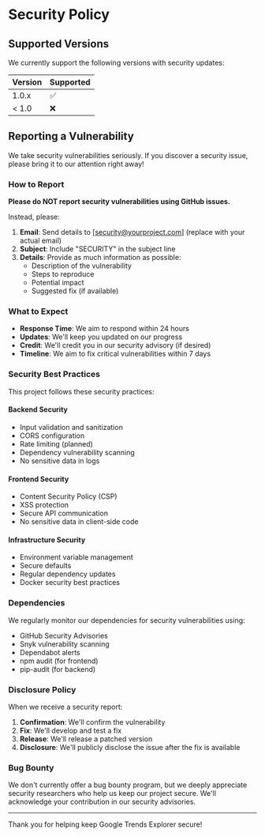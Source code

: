 # Security Policy

## Supported Versions

We currently support the following versions with security updates:

| Version | Supported          |
| ------- | ------------------ |
| 1.0.x   | :white_check_mark: |
| < 1.0   | :x:                |

## Reporting a Vulnerability

We take security vulnerabilities seriously. If you discover a security issue, please bring it to our attention right away!

### How to Report

**Please do NOT report security vulnerabilities using GitHub issues.**

Instead, please:

1. **Email**: Send details to [security@yourproject.com] (replace with your actual email)
2. **Subject**: Include "SECURITY" in the subject line
3. **Details**: Provide as much information as possible:
   - Description of the vulnerability
   - Steps to reproduce
   - Potential impact
   - Suggested fix (if available)

### What to Expect

- **Response Time**: We aim to respond within 24 hours
- **Updates**: We'll keep you updated on our progress
- **Credit**: We'll credit you in our security advisory (if desired)
- **Timeline**: We aim to fix critical vulnerabilities within 7 days

### Security Best Practices

This project follows these security practices:

#### Backend Security
- Input validation and sanitization
- CORS configuration
- Rate limiting (planned)
- Dependency vulnerability scanning
- No sensitive data in logs

#### Frontend Security
- Content Security Policy (CSP)
- XSS protection
- Secure API communication
- No sensitive data in client-side code

#### Infrastructure Security
- Environment variable management
- Secure defaults
- Regular dependency updates
- Docker security best practices

### Dependencies

We regularly monitor our dependencies for security vulnerabilities using:
- GitHub Security Advisories
- Snyk vulnerability scanning
- Dependabot alerts
- npm audit (for frontend)
- pip-audit (for backend)

### Disclosure Policy

When we receive a security report:

1. **Confirmation**: We'll confirm the vulnerability
2. **Fix**: We'll develop and test a fix
3. **Release**: We'll release a patched version
4. **Disclosure**: We'll publicly disclose the issue after the fix is available

### Bug Bounty

We don't currently offer a bug bounty program, but we deeply appreciate security researchers who help us keep our project secure. We'll acknowledge your contribution in our security advisories.

---

Thank you for helping keep Google Trends Explorer secure!
